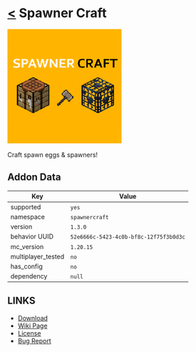 # [<](../README.md) Spawner Craft

![alt](pack_icon.png)

Craft spawn eggs & spawners!

## Addon Data

| Key                | Value    |
|--------------------|----------|
| supported          | `yes` |
| namespace          | `spawnercraft` |
| version            | `1.3.0 ` |
| behavior UUID      | `52e6666c-5423-4c0b-bf8c-12f75f3b0d3c` |
| mc_version         | `1.20.15` |
| multiplayer_tested | `no`     |
| has_config         | `no`     |
| dependency         | `null`   |

## LINKS
- [Download](https://mcpedl.com/spawner-craft-behavior-pack/)
- [Wiki Page](https://github.com/legopitstop/addons/wiki/Spawner_Craft)
- [License](https://legopitstop.weebly.com/license.html)
- [Bug Report](https://github.com/legopitstop/addons/issues)
